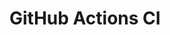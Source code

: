 # GitHub Actions CI



































































































































































































































































































































































































































































